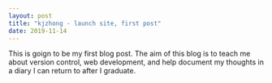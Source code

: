 ```yaml
---
layout: post
title: "kjzhong - launch site, first post"
date: 2019-11-14
--- 
```


This is goign to be my first blog post. The aim of this blog is to teach me about version control, web development, and help document my thoughts in a diary I can return to after I graduate.
